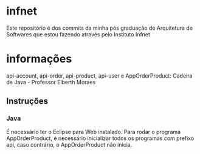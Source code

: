 # infnet
Este repositório é dos commits da minha pós graduação de Arquitetura de Softwares que estou fazendo através pelo Instituto Infnet

# informações

api-account, api-order, api-product, api-user e AppOrderProduct:
Cadeira de Java - Professor Elberth Moraes

## Instruções

### Java
É necessário ter o Eclipse para Web instalado.
Para rodar o programa AppOrderProduct, é necessário inicializar todos os programas com prefixo api, caso contrário, o AppOrderProduct não inicia.
